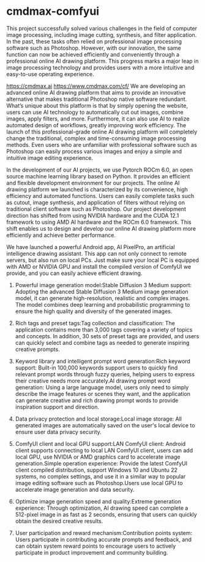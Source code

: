 # cmdmax-comfyui
This project successfully solved various challenges in the field of computer image processing, including image cutting, synthesis, and filter application. In the past, these tasks often relied on professional image processing software such as Photoshop. However, with our innovation, the same function can now be achieved efficiently and conveniently through a professional online AI drawing platform. This progress marks a major leap in image processing technology and provides users with a more intuitive and easy-to-use operating experience.

https://cmdmax.ai
https://www.cmdmax.com/cf/
We are developing an advanced online AI drawing platform that aims to provide an innovative alternative that makes traditional Photoshop native software redundant. What’s unique about this platform is that by simply opening the website, users can use AI technology to automatically cut out images, combine images, apply filters, and more. Furthermore, it can also use AI to realize automated design of workflows, greatly improving work efficiency. The launch of this professional-grade online AI drawing platform will completely change the traditional, complex and time-consuming image processing methods. Even users who are unfamiliar with professional software such as Photoshop can easily process various images and enjoy a simple and intuitive image editing experience.

In the development of our AI projects, we use Pytorch ROCm 6.0, an open source machine learning library based on Python. It provides an efficient and flexible development environment for our projects. The online AI drawing platform we launched is characterized by its convenience, high efficiency and automated functions. Users can easily complete tasks such as cutout, image synthesis, and application of filters without relying on traditional client software such as Photoshop. Our project development direction has shifted from using NVIDIA hardware and the CUDA 12.1 framework to using AMD AI hardware and the ROCm 6.0 framework. This shift enables us to design and develop our online AI drawing platform more efficiently and achieve better performance.

We have launched a powerful Android app, AI PixelPro, an artificial intelligence drawing assistant. This app can not only connect to remote servers, but also run on local PCs. Just make sure your local PC is equipped with AMD or NVIDIA GPU and install the compiled version of ComfyUI we provide, and you can easily achieve efficient drawing.

1. Powerful image generation model:Stable Diffusion 3 Medium support: Adopting the advanced Stable Diffusion 3 Medium image generation model, it can generate high-resolution, realistic and complex images. The model combines deep learning and probabilistic programming to ensure the high quality and diversity of the generated images.

2. Rich tags and preset tags:Tag collection and classification: The application contains more than 3,000 tags covering a variety of topics and concepts. In addition, 30 sets of preset tags are provided, and users can quickly select and combine tags as needed to generate inspiring creative prompts.

3. Keyword library and intelligent prompt word generation:Rich keyword support: Built-in 100,000 keywords support users to quickly find relevant prompt words through fuzzy queries, helping users to express their creative needs more accurately.AI drawing prompt word generation: Using a large language model, users only need to simply describe the image features or scenes they want, and the application can generate creative and rich drawing prompt words to provide inspiration support and direction.

4. Data privacy protection and local storage:Local image storage: All generated images are automatically saved on the user's local device to ensure user data privacy security.

5. ComfyUI client and local GPU support:LAN ComfyUI client: Android client supports connecting to local LAN ComfyUI client, users can add local GPU, use NVIDIA or AMD graphics card to accelerate image generation.Simple operation experience: Provide the latest ComfyUI client compiled distribution, support Windows 10 and Ubuntu 22 systems, no complex settings, and use it in a similar way to popular image editing software such as Photoshop.Users use local GPU to accelerate image generation and data security.

6. Optimize image generation speed and quality:Extreme generation experience: Through optimization, AI drawing speed can complete a 512-pixel image in as fast as 2 seconds, ensuring that users can quickly obtain the desired creative results.

7. User participation and reward mechanism:Contribution points system: Users participate in contributing accurate prompts and feedback, and can obtain system reward points to encourage users to actively participate in product improvement and community building.
